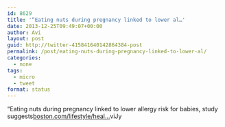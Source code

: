 ```yaml
---
id: 8629
title: '“Eating nuts during pregnancy linked to lower al…'
date: 2013-12-25T09:49:07+00:00
author: Avi
layout: post
guid: http://twitter-415841640142864384-post
permalink: /post/eating-nuts-during-pregnancy-linked-to-lower-al/
categories:
  - none
tags:
  - micro
  - tweet
format: status
---
```

“Eating nuts during pregnancy linked to lower allergy risk for babies, study suggests[boston.com/lifestyle/heal…](http://www.boston.com/lifestyle/health/blogs/daily-dose/2013/12/23/eating-nuts-during-pregnancy-linked-lower-allergy-risk-for-babies-study-suggests/kFdp8wpXZAdGDQDDOCeSaI/blog.html)viJy